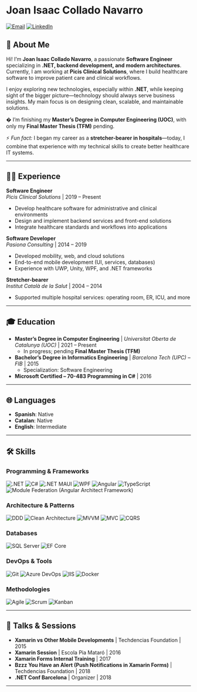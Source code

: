 # Joan Isaac Collado Navarro

[![Email](https://img.shields.io/badge/Email-joan.isaac.collado@gmail.com-D14836?style=flat-square&logo=gmail&logoColor=white)](mailto:joan.isaac.collado@gmail.com)
[![LinkedIn](https://img.shields.io/badge/LinkedIn-Profile-0077B5?style=flat-square&logo=linkedin&logoColor=white)](https://www.linkedin.com/in/joan-isaac-collado-navarro-a8930430/)

## 👋 About Me

Hi! I’m **Joan Isaac Collado Navarro**, a passionate **Software Engineer** specializing in **.NET, backend development, and modern architectures**.  
Currently, I am working at **Picis Clinical Solutions**, where I build healthcare software to improve patient care and clinical workflows.

I enjoy exploring new technologies, especially within **.NET**, while keeping sight of the bigger picture—technology should always serve business insights. My main focus is on designing clean, scalable, and maintainable solutions.

� I’m finishing my **Master’s Degree in Computer Engineering (UOC)**, with only my **Final Master Thesis (TFM)** pending.

⚡ _Fun fact:_ I began my career as a **stretcher-bearer in hospitals**—today, I combine that experience with my technical skills to create better healthcare IT systems.

---

## 🧑‍💻 Experience

**Software Engineer**  
_Picis Clinical Solutions_ | 2019 – Present

- Develop healthcare software for administrative and clinical environments
- Design and implement backend services and front-end solutions
- Integrate healthcare standards and workflows into applications

**Software Developer**  
_Pasiona Consulting_ | 2014 – 2019

- Developed mobility, web, and cloud solutions
- End-to-end mobile development (UI, services, databases)
- Experience with UWP, Unity, WPF, and .NET frameworks

**Stretcher-bearer**  
_Institut Català de la Salut_ | 2004 – 2014

- Supported multiple hospital services: operating room, ER, ICU, and more

---

## 🎓 Education

- **Master’s Degree in Computer Engineering** | _Universitat Oberta de Catalunya (UOC)_ | 2021 – Present
  - In progress; pending **Final Master Thesis (TFM)**
- **Bachelor’s Degree in Informatics Engineering** | _Barcelona Tech (UPC) – FIB_ | 2015
  - Specialization: Software Engineering
- **Microsoft Certified – 70-483 Programming in C#** | 2016

---

## 🌐 Languages

- **Spanish**: Native
- **Catalan**: Native
- **English**: Intermediate

---

## 🛠 Skills

### Programming & Frameworks

![.NET](https://img.shields.io/badge/.NET-512BD4?style=for-the-badge&logo=dotnet&logoColor=white)
![C#](https://img.shields.io/badge/C%23-239120?style=for-the-badge&logo=c-sharp&logoColor=white)
![.NET MAUI](https://img.shields.io/badge/.NET%20MAUI-512BD4?style=for-the-badge&logo=dotnet&logoColor=white)
![WPF](https://img.shields.io/badge/WPF-512BD4?style=for-the-badge&logo=windows&logoColor=white)
![Angular](https://img.shields.io/badge/Angular-DD0031?style=for-the-badge&logo=angular&logoColor=white)
![TypeScript](https://img.shields.io/badge/TypeScript-3178C6?style=for-the-badge&logo=typescript&logoColor=white)
![Module Federation (Angular Architect Framework)](<https://img.shields.io/badge/Module%20Federation%20(Angular%20Architect%20Framework)-DD0031?style=for-the-badge&logo=angular&logoColor=white>)

### Architecture & Patterns

![DDD](https://img.shields.io/badge/DDD-4B0082?style=for-the-badge)
![Clean Architecture](https://img.shields.io/badge/Clean%20Architecture-228B22?style=for-the-badge)
![MVVM](https://img.shields.io/badge/MVVM-008080?style=for-the-badge)
![MVC](https://img.shields.io/badge/MVC-1E90FF?style=for-the-badge)
![CQRS](https://img.shields.io/badge/CQRS-7C0082?style=for-the-badge)

### Databases

![SQL Server](https://img.shields.io/badge/SQL%20Server-CC2927?style=for-the-badge&logo=microsoftsqlserver&logoColor=white)
![EF Core](https://img.shields.io/badge/Entity%20Framework%20Core-68217A?style=for-the-badge&logo=dotnet&logoColor=white)

### DevOps & Tools

![Git](https://img.shields.io/badge/Git-F05032?style=for-the-badge&logo=git&logoColor=white)
![Azure DevOps](https://img.shields.io/badge/Azure%20DevOps-0078D7?style=for-the-badge&logo=azuredevops&logoColor=white)
![IIS](https://img.shields.io/badge/IIS-0078D7?style=for-the-badge&logo=windows&logoColor=white)
![Docker](https://img.shields.io/badge/Docker-2496ED?style=for-the-badge&logo=docker&logoColor=white)

### Methodologies

![Agile](https://img.shields.io/badge/Agile-28A745?style=for-the-badge)
![Scrum](https://img.shields.io/badge/Scrum-6DB33F?style=for-the-badge)
![Kanban](https://img.shields.io/badge/Kanban-00BFFF?style=for-the-badge)

---

## 🎤 Talks & Sessions

- **Xamarin vs Other Mobile Developments** | Techdencias Foundation | 2015
- **Xamarin Session** | Escola Pia Mataró | 2016
- **Xamarin Forms Internal Training** | 2017
- **Bzzz You Have an Alert (Push Notifications in Xamarin Forms)** | Techdencias Foundation | 2018
- **.NET Conf Barcelona** | Organizer | 2018

---
